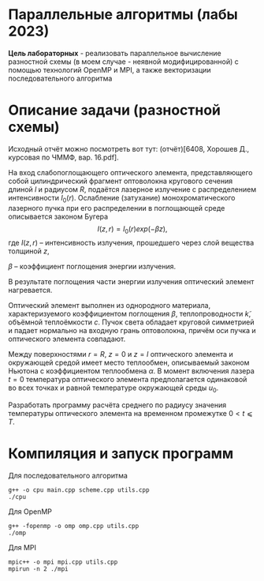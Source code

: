 # Параллельные алгоритмы (лабы 2023)

**Цель лабораторных** - реализовать параллельное вычисление разностной схемы (в моем случае - неявной модифицированной) с помощью технологий OpenMP и MPI, а также векторизации последовательного алгоритма

# Описание задачи (разностной схемы)
Исходный отчёт можно посмотреть вот тут: (отчёт)[6408, Хорошев Д., курсовая по ЧММФ, вар. 16.pdf].

На вход слабопоглощающего оптического элемента, представляющего
собой цилиндрический фрагмент оптоволокна кругового сечения длиной $l$ и
радиусом $R$, подаётся лазерное излучение с распределением интенсивности
$I_0(r)$. Ослабление (затухание) монохроматического лазерного пучка при его
распределении в поглощающей среде описывается законом Бугера
$$I(z, r) = I_0(r) exp(−\beta z),$$
где $I(z, r)$ – интенсивность излучения, прошедшего через слой вещества
толщиной $z$,

$\beta$ – коэффициент поглощения энергии излучения.

В результате поглощения части энергии излучения оптический элемент
нагревается.

Оптический элемент выполнен из однородного материала,
характеризуемого коэффициентом поглощения $\beta$, теплопроводности $k̃$,
объёмной теплоёмкости $c$. Пучок света обладает круговой симметрией и
падает нормально на входную грань оптоволокна, причём оси пучка и
оптического элемента совпадают.

Между поверхностями $r = R$, $z = 0$ и $z = l$ оптического элемента и
окружающей средой имеет место теплообмен, описываемый законом Ньютона
с коэффициентом теплообмена $\alpha$.
В момент включения лазера $t = 0$ температура оптического элемента
предполагается одинаковой во всех точках и равной температуре окружающей
среды $u_0$.

Разработать программу расчёта среднего по радиусу значения
температуры оптического элемента на временном промежутке $0 < t ⩽ T$.
# Компиляция и запуск программ
Для последовательного алгоритма
```
g++ -o cpu main.cpp scheme.cpp utils.cpp
./cpu
```
Для OpenMP
```
g++ -fopenmp -o omp omp.cpp utils.cpp
./omp
```
Для MPI
```
mpic++ -o mpi mpi.cpp utils.cpp
mpirun -n 2 ./mpi
```
